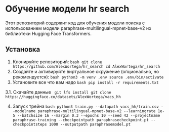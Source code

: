 # Обучение модели hr search 

Этот репозиторий содержит код для обучения модели поиска с использованием модели paraphrase-multilingual-mpnet-base-v2 из библиотеки Hugging Face Transformers.


## Установка

1. Клонируйте репозиторий:
` bash
   git clone https://github.com/AlexWortega/hr_search
   cd AlexWortega/hr_search
   `
2. Создайте и активируйте виртуальное окружение (опционально, но рекомендуется):
` bash
   python3 -m venv .env
   source .env/bin/activate
   `
3. Установите все что вам надо
   `
   bash
   pip install -r requirements.txt
   `

3.1. Скачайте данные
` 
    git lfs install
    git clone https://huggingface.co/datasets/AlexWortega/vacs_hh
    `

4. Запуск трейна
   ` bash
   python3 train.py --datapath vacs_hh/train.csv --modelname paraphrase-multilingual-mpnet-base-v2 --learningrate 1e-5 --batchsize 16 --margin 0.3 --epochs 10 --seed 42 --projectname paraphrase-training --checkpointpath paraphrasecheckpoint.pt --checkpointsteps 1000 --outputpath paraphrasemodel.pt
   `
   
